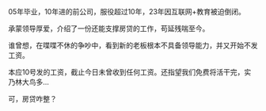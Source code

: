 05年毕业，10年进的前公司，服役超过10年，23年因互联网+教育被迫倒闭。

承蒙领导厚爱，介绍了一份还能支撑房贷的工作，苟延残喘至今。

谁曾想，在喋喋不休的争吵中，看到新的老板根本不具备领导能力，并又开始不发工资。

本应10号发的工资，截止今日未曾收到任何工资。还指望我们免费将活干完，实乃林大鸟多...

可，房贷咋整？